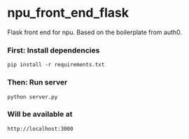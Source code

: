 # npu_front_end_flask

Flask front end for npu. Based on the boilerplate from auth0.

### First: Install dependencies

```
pip install -r requirements.txt
```

### Then: Run server

```
python server.py
```
### Will be available at
```
http://localhost:3000
```
